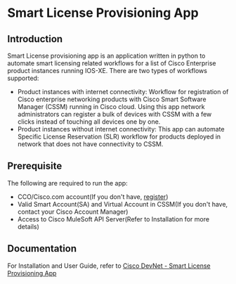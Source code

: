 # Smart License Provisioning App

## Introduction  

Smart License provisioning app is an application written in python to automate smart licensing related workflows for a list of Cisco Enterprise product instances running IOS-XE. There are two types of workflows supported:

* Product instances with internet connectivity: 
Workflow for registration of Cisco enterprise networking products with Cisco Smart Software Manager (CSSM) running in Cisco cloud. Using this app network administrators can register a bulk of devices with CSSM with a few clicks instead of touching all devices one by one. 
* Product instances without internet connectivity:
This app can automate Specific License Reservation (SLR) workflow for products deployed in network that does not have  connectivity to CSSM.
  
## Prerequisite
The following are required to run the app:
* CCO/Cisco.com account(If you don't have, [register](https://idreg.cloudapps.cisco.com/idreg/guestRegistration.do))
* Valid Smart Account(SA) and Virtual Account in CSSM(If you don't have, contact your Cisco Account Manager)
* Access to Cisco MuleSoft API Server(Refer to Installation for more details)

## Documentation
For Installation and User Guide, refer to <a href="https://developer.cisco.com/pubhub/docs/1826/new" target="_blank">Cisco DevNet - Smart License Provisioning App</a>